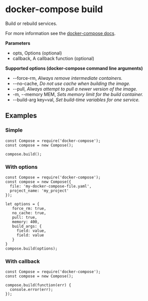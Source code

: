 # docker-compose build

Build or rebuild services.

For more information see the [docker-compose docs](https://docs.docker.com/compose/reference/build/).

**Parameters**
* opts, Options (optional)
* callback, A callback function (optional)

**Supported options (docker-compose command line arguments)**
* --force-rm, *Always remove intermediate containers.*
* --no-cache, *Do not use cache when building the image.*
* --pull, *Always attempt to pull a newer version of the image.*
* -m, --memory MEM, *Sets memory limit for the build container.*
* --build-arg key=val, *Set build-time variables for one service.*

## Examples

### Simple
```
const Compose = require('docker-compose');
const compose = new Compose();

compose.build();
```

### With options
```
const Compose = require('docker-compose');
const compose = new Compose({
  file: 'my-docker-compose-file.yaml',
  project_name: 'my_project'
});

let options = {
   force_rm: true,
   no_cache: true,
   pull: true,
   memory: 400,
   build_args: {
     field: value,
     field: value
   }
}
compose.build(options);
```

### With callback
```
const Compose = require('docker-compose');
const compose = new Compose();

compose.build(function(err) {
  console.error(err);
});
```

